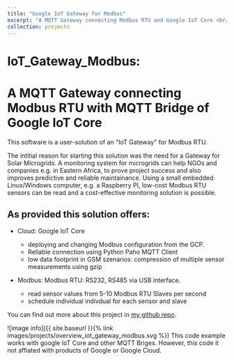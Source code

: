 ```yaml
---
title: "Google IoT Gateway for Modbus"
excerpt: "A MQTT Gateway connecting Modbus RTU and Google IoT Core <br/><img src='../images/projects/logo_iot_gateway_modbus.svg' height='300' width='500' alt='Modbus Raspberry Google IoT Core'>"
collection: projects
---
```


# IoT_Gateway_Modbus: 
# A MQTT Gateway connecting Modbus RTU with MQTT Bridge of Google IoT Core

This software is a user-solution of an "IoT Gateway" for Modbus RTU. 

The intitial reason for starting this solution was the need for a Gateway for Solar Microgrids.
A monitoring system for microgrids can help NGOs and companies e.g. in Eastern Africa, to prove project success and also improves predictive and reliable maintainance. 
Using a small embedded Linux/Windows computer, e.g. a Raspberry PI, low-cost Modbus RTU sensors can be read and a cost-effective monitoring solution is possible. 

## As provided this solution offers:
- Cloud: Google IoT Core
	- deploying and changing Modbus configuration from the GCP.
	- Reliable connection using Python Paho MQTT Client
	- low data footprint in GSM szenarios: compression of multiple sensor measurements using gzip  

- Modbus: Modbus RTU: RS232, RS485 via USB interface.
	- read sensor values from 5-10 Modbus RTU Slaves per second
	- schedule individual indivdual for each sensor and slave

You can find out more about this project in [my github repo](https://github.com/michaelfeil/iot_gateway_modbus).

![image info]({{ site.baseurl }}{% link images/projects/overview_iot_gateway_modbus.svg %}) 
This code example works with google IoT Core and other MQTT Briges. However, this code it not affiated with products of Google or Google Cloud.